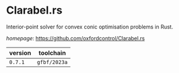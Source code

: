 # Clarabel.rs

Interior-point solver for convex conic optimisation problems in Rust.

*homepage*: <https://github.com/oxfordcontrol/Clarabel.rs>

version | toolchain
--------|----------
``0.7.1`` | ``gfbf/2023a``
